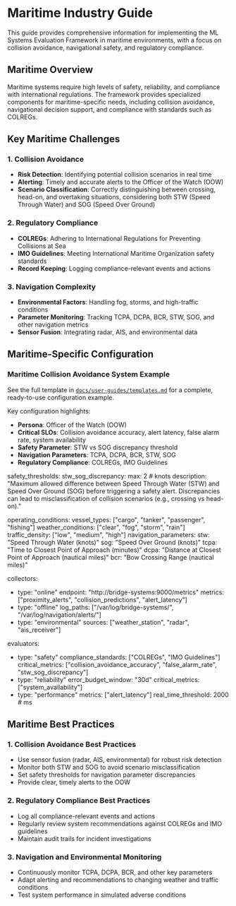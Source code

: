 # Maritime Industry Guide

This guide provides comprehensive information for implementing the ML Systems Evaluation Framework in maritime environments, with a focus on collision avoidance, navigational safety, and regulatory compliance.

## Maritime Overview

Maritime systems require high levels of safety, reliability, and compliance with international regulations. The framework provides specialized components for maritime-specific needs, including collision avoidance, navigational decision support, and compliance with standards such as COLREGs.

## Key Maritime Challenges

### 1. Collision Avoidance
- **Risk Detection**: Identifying potential collision scenarios in real time
- **Alerting**: Timely and accurate alerts to the Officer of the Watch (OOW)
- **Scenario Classification**: Correctly distinguishing between crossing, head-on, and overtaking situations, considering both STW (Speed Through Water) and SOG (Speed Over Ground)

### 2. Regulatory Compliance
- **COLREGs**: Adhering to International Regulations for Preventing Collisions at Sea
- **IMO Guidelines**: Meeting International Maritime Organization safety standards
- **Record Keeping**: Logging compliance-relevant events and actions

### 3. Navigation Complexity
- **Environmental Factors**: Handling fog, storms, and high-traffic conditions
- **Parameter Monitoring**: Tracking TCPA, DCPA, BCR, STW, SOG, and other navigation metrics
- **Sensor Fusion**: Integrating radar, AIS, and environmental data

## Maritime-Specific Configuration

### Maritime Collision Avoidance System Example

See the full template in [`docs/user-guides/templates.md`](../user-guides/templates.md) for a complete, ready-to-use configuration example.

Key configuration highlights:
- **Persona**: Officer of the Watch (OOW)
- **Critical SLOs**: Collision avoidance accuracy, alert latency, false alarm rate, system availability
- **Safety Parameter**: STW vs SOG discrepancy threshold
- **Navigation Parameters**: TCPA, DCPA, BCR, STW, SOG
- **Regulatory Compliance**: COLREGs, IMO Guidelines

safety_thresholds:
  stw_sog_discrepancy:
    max: 2  # knots
    description: "Maximum allowed difference between Speed Through Water (STW) and Speed Over Ground (SOG) before triggering a safety alert. Discrepancies can lead to misclassification of collision scenarios (e.g., crossing vs head-on)."

operating_conditions:
  vessel_types: ["cargo", "tanker", "passenger", "fishing"]
  weather_conditions: ["clear", "fog", "storm", "rain"]
  traffic_density: ["low", "medium", "high"]
  navigation_parameters:
    stw: "Speed Through Water (knots)"
    sog: "Speed Over Ground (knots)"
    tcpa: "Time to Closest Point of Approach (minutes)"
    dcpa: "Distance at Closest Point of Approach (nautical miles)"
    bcr: "Bow Crossing Range (nautical miles)"

collectors:
  - type: "online"
    endpoint: "http://bridge-systems:9000/metrics"
    metrics: ["proximity_alerts", "collision_predictions", "alert_latency"]
  - type: "offline"
    log_paths: ["/var/log/bridge-systems/", "/var/log/navigation/alerts/"]
  - type: "environmental"
    sources: ["weather_station", "radar", "ais_receiver"]

evaluators:
  - type: "safety"
    compliance_standards: ["COLREGs", "IMO Guidelines"]
    critical_metrics: ["collision_avoidance_accuracy", "false_alarm_rate", "stw_sog_discrepancy"]
  - type: "reliability"
    error_budget_window: "30d"
    critical_metrics: ["system_availability"]
  - type: "performance"
    metrics: ["alert_latency"]
    real_time_threshold: 2000  # ms

## Maritime Best Practices

### 1. Collision Avoidance Best Practices
- Use sensor fusion (radar, AIS, environmental) for robust risk detection
- Monitor both STW and SOG to avoid scenario misclassification
- Set safety thresholds for navigation parameter discrepancies
- Provide clear, timely alerts to the OOW

### 2. Regulatory Compliance Best Practices
- Log all compliance-relevant events and actions
- Regularly review system recommendations against COLREGs and IMO guidelines
- Maintain audit trails for incident investigations

### 3. Navigation and Environmental Monitoring
- Continuously monitor TCPA, DCPA, BCR, and other key parameters
- Adapt alerting and recommendations to changing weather and traffic conditions
- Test system performance in simulated adverse conditions
